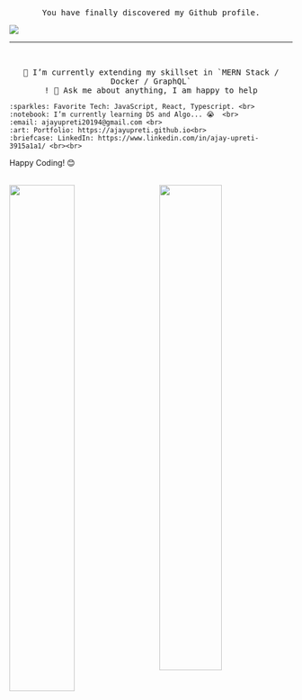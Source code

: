
<p align="center">
      <samp>You have finally discovered my Github profile. <br> </samp>
</p>
  <img src="https://user-images.githubusercontent.com/28973795/125937642-c1d31a2a-71ff-484b-a939-cd5cf89784e9.jpg"/>

<!-- <img src="https://user-images.githubusercontent.com/28973795/125936586-16e97b28-4b1d-4cac-ad10-37277210bf1e.png"/> -->

<hr></hr> <br>

<p align="center">
  <samp>
    🌱 I’m currently extending my skillset in `MERN Stack / Docker / GraphQL` <br>!
       💬 Ask me about anything, I am happy to help <br>

    :sparkles: Favorite Tech: JavaScript, React, Typescript. <br>
    :notebook: I’m currently learning DS and Algo... 😭  <br>
    :email:	ajayupreti20194@gmail.com <br>
    :art: Portfolio: https://ajayupreti.github.io<br>
    :briefcase: LinkedIn: https://www.linkedin.com/in/ajay-upreti-3915a1a1/ <br><br>
   Happy Coding! 😊
  </samp>
</p>
 <br>
 <img width="48%" align="left" src="https://github-readme-stats.vercel.app/api/top-langs/?username=anuraghazra&layout=compact&show_icons=true&hide_border=false" />

 <img width="47%" align="right" src="https://github-readme-stats.vercel.app/api?username=ajayupreti&show_icons=true&hide_border=false" />


